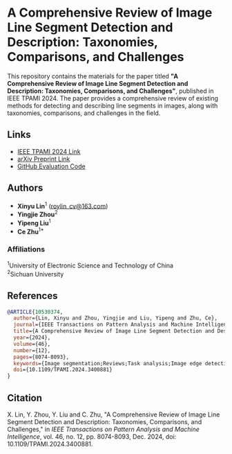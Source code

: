 # A Comprehensive Review of Image Line Segment Detection and Description: Taxonomies, Comparisons, and Challenges

This repository contains the materials for the paper titled **"A Comprehensive Review of Image Line Segment Detection and Description: Taxonomies, Comparisons, and Challenges"**, published in IEEE TPAMI 2024. The paper provides a comprehensive review of existing methods for detecting and describing line segments in images, along with taxonomies, comparisons, and challenges in the field.

## Links
- [IEEE TPAMI 2024 Link](https://ieeexplore.ieee.org/document/10530374)
- [arXiv Preprint Link](https://arxiv.org/abs/2305.00264)
- [GitHub Evaluation Code](https://github.com/roylin1229/line_segment_review)

## Authors
- **Xinyu Lin**<sup>1</sup> ([roylin_cv@163.com](mailto:roylin_cv@163.com))
- **Yingjie Zhou**<sup>2</sup>
- **Yipeng Liu**<sup>1</sup>
- **Ce Zhu**<sup>1*</sup>

### Affiliations
<sup>1</sup>University of Electronic Science and Technology of China  
<sup>2</sup>Sichuan University

## References
```bibtex
@ARTICLE{10530374,
  author={Lin, Xinyu and Zhou, Yingjie and Liu, Yipeng and Zhu, Ce},
  journal={IEEE Transactions on Pattern Analysis and Machine Intelligence},
  title={A Comprehensive Review of Image Line Segment Detection and Description: Taxonomies, Comparisons, and Challenges},
  year={2024},
  volume={46},
  number={12},
  pages={8074-8093},
  keywords={Image segmentation;Reviews;Task analysis;Image edge detection;Feature extraction;Taxonomy;Motion segmentation;Line segment description;line segment detection;line segment matching;low-level feature},
  doi={10.1109/TPAMI.2024.3400881}
}
```

## Citation
X. Lin, Y. Zhou, Y. Liu and C. Zhu, "A Comprehensive Review of Image Line Segment Detection and Description: Taxonomies, Comparisons, and Challenges," in *IEEE Transactions on Pattern Analysis and Machine Intelligence*, vol. 46, no. 12, pp. 8074-8093, Dec. 2024, doi: 10.1109/TPAMI.2024.3400881.
